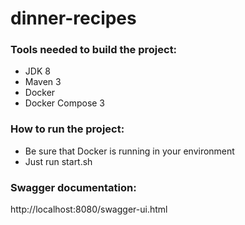 # dinner-recipes

### Tools needed to build the project:
* JDK 8
* Maven 3
* Docker
* Docker Compose 3

### How to run the project:
* Be sure that Docker is running in your environment 
* Just run start.sh

### Swagger documentation:
http://localhost:8080/swagger-ui.html
